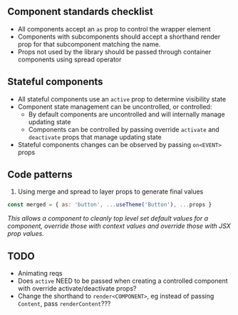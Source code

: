 ## Component standards checklist

- All components accept an `as` prop to control the wrapper element
- Components with subcomponents should accept a shorthand render prop for that
  subcomponent matching the name.
- Props not used by the library should be passed through container components
  using spread operator

## Stateful components

- All stateful components use an `active` prop to determine visibility state
- Component state management can be uncontrolled, or controlled:
  - By default components are uncontrolled and will internally manage updating
    state
  - Components can be controlled by passing override `activate` and `deactivate`
    props that manage updating state
- Stateful components changes can be observed by passing `on<EVENT>` props

## Code patterns

1. Using merge and spread to layer props to generate final values

```jsx
const merged = { as: 'button', ...useTheme('Button'), ...props }
```

_This allows a component to cleanly top level set default values for a
component, override those with context values and override those with JSX prop
values._

## TODO

- Animating reqs
- Does `active` NEED to be passed when creating a controlled component with
  override activate/deactivate props?
- Change the shorthand to `render<COMPONENT>`, eg instead of passing `Content`,
  pass `renderContent`???
